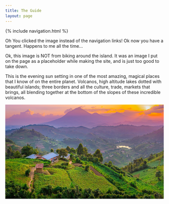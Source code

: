 ```yaml
---
title: The Guide
layout: page
---
```



{% include navigation.html %} 

Oh You clicked the image instead of the navigation links! Ok now you have a tangent.  Happens to me all the time...  


Ok, this image is NOT from biking around the island.  It was an image I put on the page as a placeholder while making the site, and is just too good to take down.  

This is the evening sun setting in one of the most amazing, magical places that I know of on the entire planet.  Volcanos, high altitude lakes dotted with beautiful islands; three borders and all the culture, trade, markets that brings, all blending together at the bottom of the slopes of these incredible volcanos.  

<img src="../images/muhabura.jpg" height="300" title="Muhabura, the guide"><br>
  

<!--placeholder video:  


 <video width="320" height="240" controls="" preload="none">
  <source src="../images/walls1.webm" type="video/webm">

</video>
-->
